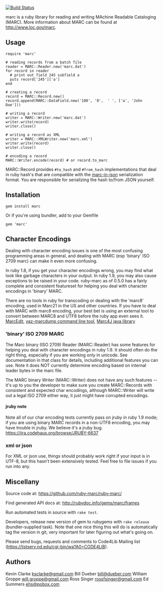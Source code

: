 [![Build Status](https://secure.travis-ci.org/billdueber/ruby-marc.png)](http://travis-ci.org/billdueber/ruby-marc)

marc is a ruby library for reading and writing MAchine Readable Cataloging
(MARC). More information about MARC can be found at <http://www.loc.gov/marc>.

## Usage 

    require 'marc'
  
    # reading records from a batch file
    reader = MARC::Reader.new('marc.dat')
    for record in reader
      # print out field 245 subfield a
      puts record['245']['a']
    end
  
    # creating a record 
    record = MARC::Record.new()
    record.append(MARC::DataField.new('100', '0',  ' ', ['a', 'John Doe']))
  
    # writing a record
    writer = MARC::Writer.new('marc.dat')
    writer.write(record)
    writer.close()
  
    # writing a record as XML
    writer = MARC::XMLWriter.new('marc.xml')
    writer.write(record)
    writer.close()
    
    # encoding a record
    MARC::Writer.encode(record) # or record.to_marc

MARC::Record provides `#to_hash` and `#from_hash` implementations that deal in ruby
hash's that are compatible with the 
[marc-in-json](http://dilettantes.code4lib.org/blog/2010/09/a-proposal-to-serialize-marc-in-json/)
serialization format. You are responsible for serializing the hash to/from JSON yourself. 

## Installation

    gem install marc

Or if you're using bundler, add to your Gemfile

    gem 'marc'
    
## Character Encodings

Dealing with character encoding issues is one of the most confusing programming areas in general, and dealing with MARC (esp 'binary' ISO 2709 marc) can make it even more confusing.   

In ruby 1.8, if you get your character encodings wrong, you may find what look like garbage characters in your output. In ruby 1.9, you may also cause exceptions to be raised in your code.  ruby-marc as of 0.5.0 has a fairly complete and consistent featureset for helping you deal with character encodings in 'binary' MARC.  

There are no tools in ruby for transcoding or dealing with the 'marc8' encoding, used in Marc21 in the US and other countries.  If you have to deal with MARC with marc8 encoding, your best bet is using an external tool to convert between MARC8 and UTF8 before the ruby app even sees it. [MarcEdit](http://people.oregonstate.edu/~reeset/marcedit/html/index.php), [yaz-marcdump command line tool](http://www.indexdata.com/yaz), [Marc4J java library](http://marc4j.tigris.org/)

### 'binary' ISO 2709 MARC

The Marc binary (ISO 2709) Reader (MARC::Reader) has some features for helping you deal with character encodings in ruby 1.9. It should often do the right thing, especially if you are working only in unicode. See documentation in that class for details, including additional features you can use.   Note it does NOT currently determine encoding based on internal leader bytes in the marc file.   

The MARC binary Writer (MARC::Writer) does not have any such features -- it's up to you the developer to make sure you create MARC::Records with consistent and expected char encodings, although MARC::Writer will write out a legal ISO 2709 either way, it just might have corrupted encodings.

#### jruby note

Note all of our char encoding tests currently pass on jruby in ruby 1.9 mode; if you are using binary MARC records in a non-UTF8 encoding, you may have trouble in jruby. We believe it's a jruby bug. https://jira.codehaus.org/browse/JRUBY-6637


### xml or json

For XML or json use, things should probably work right if your input is in UTF-8, but this hasn't been extensively tested. Feel free to file issues if you run into any. 
  
## Miscellany 

Source code at: https://github.com/ruby-marc/ruby-marc/

Find generated API docs at: http://rubydoc.info/gems/marc/frames

Run automated tests in source with `rake test`. 

Developers, release new version of gem to rubygems with `rake release` 
(bundler-supplied task). Note that one nice thing this will do is automatically
tag the version in git, very important for later figuring out what's going on.

Please send bugs, requests and comments to Code4Lib Mailing list (https://listserv.nd.edu/cgi-bin/wa?A0=CODE4LIB). 

## Authors

Kevin Clarke <ksclarke@gmail.com>
Bill Dueber <bill@dueber.com>
William Groppe <will.groppe@gmail.com>
Ross Singer <rossfsinger@gmail.com>
Ed Summers <ehs@pobox.com>
